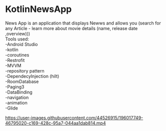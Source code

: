 # KotlinNewsApp

News App is an application that displays Newws and allows you (search for any Article - learn more about movie details (name, release date ,overview)))
<br/>Tools used:
  <br/>-Android Studio
  <br/>-kotlin
  <br/>-coroutines 
  <br/>-Restrofit
  <br/>-MVVM
  <br/>-repository pattern
  <br/>-DependecyInjection (hilt)
  <br/>-RoomDatabase
  <br/>-Paging3
  <br/>-DataBinding
  <br/>-navigation
  <br/>-animation
  <br/>-Glide

https://user-images.githubusercontent.com/44526915/196017749-46795020-c169-428c-95a7-044aa1dab814.mp4

